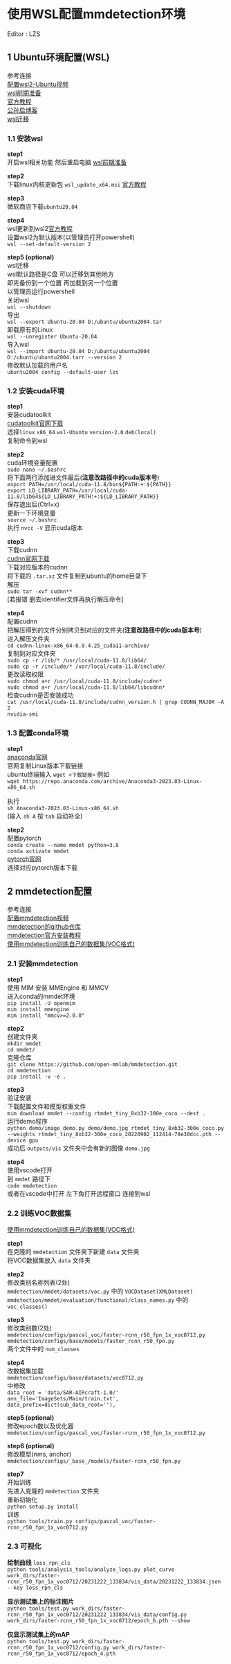 # 使用WSL配置mmdetection环境  

Editor : LZS  

## 1 Ubuntu环境配置(WSL)  

参考连接  
[配置wsl2-Ubuntu视频](https://www.bilibili.com/video/BV1o8411C7wm/)  
[wsl前期准备](https://blog.csdn.net/B11050729/article/details/132580410)  
[官方教程](https://learn.microsoft.com/zh-cn/windows/wsl/install-manual)  
[公孙启博客](https://www.gongsunqi.xyz/posts/3c995b2a/)  
[wsl迁移](https://zhuanlan.zhihu.com/p/406917270)  

### 1.1 安装wsl  

**step1**  
开启wsl相关功能 然后重启电脑 [wsl前期准备](https://blog.csdn.net/B11050729/article/details/132580410)  

**step2**  
下载linux内核更新包 `wsl_update_x64.msi` [官方教程](https://learn.microsoft.com/zh-cn/windows/wsl/install-manual)  

**step3**  
微软商店下载`ubuntu20.04`  

**step4**  
wsl更新到wsl2[官方教程](https://learn.microsoft.com/zh-cn/windows/wsl/install-manual)  
设置wsl2为默认版本(以管理员打开powershell)  
`wsl --set-default-version 2`  

**step5 (optional)**  
wsl迁移  
wsl默认路径是C盘 可以迁移到其他地方  
即先备份到一个位置 再加载到另一个位置  
以管理员运行powershell  
关闭wsl  
`wsl --shutdown`  
导出  
`wsl --export Ubuntu-20.04 D:/ubuntu/ubuntu2004.tar`  
卸载原有的Linux  
`wsl --unregister Ubuntu-20.04`  
导入wsl  
`wsl --import Ubuntu-20.04 D:/ubuntu/ubuntu2004 D:/ubuntu/ubuntu2004.tarr --version 2`  
修改默认加载的用户名  
`ubuntu2004 config --default-user lzs`  

### 1.2 安装cuda环境  

**step1**  
安装cudatoolkit  
[cudatoolkit官网下载](https://developer.nvidia.com/cuda-toolkit-archive)  
选择`linux` `x86_64` `wsl-Ubuntu` `version-2.0` `deb(local)`  
复制命令到wsl  

**step2**  
cuda环境变量配置  
`sudo nano ~/.bashrc`  
将下面两行添加进文件最后(**注意改路径中的cuda版本号**)  
`export PATH=/usr/local/cuda-11.8/bin${PATH:+:${PATH}}`  
``export LD_LIBRARY_PATH=/usr/local/cuda-11.8/lib64${LD_LIBRARY_PATH:+:${LD_LIBRARY_PATH}}``  
保存退出后(Ctrl+x)  
更新一下环境变量  
`source ~/.bashrc`  
执行 `nvcc -V` 显示cuda版本  

**step3**  
下载cudnn  
[cudnn官网下载](https://developer.nvidia.com/rdp/cudnn-archive)  
下载对应版本的cudnn  
将下载的 `.tar.xz` 文件复制到ubuntu的home目录下  
解压  
`sudo tar -xvf cudnn**`  
[若报错 删去identifier文件再执行解压命令]  

**step4**  
配置cudnn  
把解压得到的文件分别拷贝到对应的文件夹(**注意改路径中的cuda版本号**)  
进入解压文件夹  
`cd cudnn-linux-x86_64-8.9.4.25_cuda11-archive/`  
复制到对应文件夹  
`sudo cp -r /lib/* /usr/local/cuda-11.8/lib64/`  
`sudo cp -r /include/* /usr/local/cuda-11.8/include/`  
更改读取权限  
`sudo chmod a+r /usr/local/cuda-11.8/include/cudnn*`  
`sudo chmod a+r /usr/local/cuda-11.8/lib64/libcudnn*`  
检查cudnn是否安装成功  
`cat /usr/local/cuda-11.8/include/cudnn_version.h | grep CUDNN_MAJOR -A 2`  
`nvidia-smi`  

### 1.3 配置conda环境  

**step1**  
[anaconda官网](https://www.anaconda.com/download)  
官网复制Linux版本下载链接  
ubuntu终端输入 `wget <下载链接>` 例如  
`wget https://repo.anaconda.com/archive/Anaconda3-2023.03-Linux-x86_64.sh`  

执行  
`sh Anaconda3-2023.03-Linux-x86_64.sh`  
(输入 `sh A` 按 `tab` 自动补全)  

**step2**  
配置pytorch  
`conda create --name mmdet python=3.8`  
`conda activate mmdet`  
[pytorch官网](https://pytorch.org/get-started/previous-versions/)  
选择对应pytorch版本下载  

## 2 mmdetection配置  

参考连接  
[配置mmdetection视频](https://www.bilibili.com/video/BV1jV411U7zb/)  
[mmdetection的github仓库](https://github.com/open-mmlab/mmdetection)  
[mmdetection官方安装教程](https://mmdetection.readthedocs.io/zh-cn/latest/get_started.html)  
[使用mmdetection训练自己的数据集(VOC格式)](https://juejin.cn/post/7011481869472514056)  

### 2.1 安装mmdetection  

**step1**  
使用 MIM 安装 MMEngine 和 MMCV  
进入conda的mmdet环境  
`pip install -U openmim`  
`mim install mmengine`  
`mim install "mmcv>=2.0.0"`  

**step2**  
创建文件夹  
`mkdir mmdet`  
`cd mmdet/`  
克隆仓库  
`git clone https://github.com/open-mmlab/mmdetection.git`  
`cd mmdetection`  
`pip install -v -e .`  

**step3**  
验证安装  
下载配置文件和模型权重文件  
`mim download mmdet --config rtmdet_tiny_8xb32-300e_coco --dest .`  
运行demo程序  
`python demo/image_demo.py demo/demo.jpg rtmdet_tiny_8xb32-300e_coco.py --weights rtmdet_tiny_8xb32-300e_coco_20220902_112414-78e30dcc.pth --device gpu`  
成功后 `outputs/vis` 文件夹中会有新的图像 `demo.jpg`  

**step4**  
使用vscode打开  
到 `mmdet` 路径下  
`code mmdetection`  
或者在vscode中打开 左下角打开远程窗口 连接到wsl  

### 2.2 训练VOC数据集  

[使用mmdetection训练自己的数据集(VOC格式)](https://juejin.cn/post/7011481869472514056)  

**step1**  
在克隆的 `mmdetection` 文件夹下新建 `data` 文件夹  
将VOC数据集放入 `data` 文件夹  

**step2**  
修改类别名称列表(2处)  
`mmdetection/mmdet/datasets/voc.py` 中的 `VOCDataset(XMLDataset)`  
`mmdetection/mmdet/evaluation/functional/class_names.py` 中的 `voc_classes()`  

**step3**  
修改类别数(2处)  
`mmdetection/configs/pascal_voc/faster-rcnn_r50_fpn_1x_voc0712.py`  
`mmdetection/configs/base/models/faster_rcnn_r50_fpn.py`  
两个文件中的 `num_classes`  

**step4**  
改数据集加载  
`mmdetection/configs/base/datasets/voc0712.py`  
中修改  
`data_root = 'data/SAR-AIRcraft-1.0/'`  
`ann_file='ImageSets/Main/train.txt',`  
`data_prefix=dict(sub_data_root=''),`  

**step5 (optional)**  
修改epoch数以及优化器  
`mmdetection/configs/pascal_voc/faster-rcnn_r50_fpn_1x_voc0712.py`  

**step6 (optional)**  
修改模型(nms, anchor)  
`mmdetection/configs/_base_/models/faster-rcnn_r50_fpn.py`  

**step7**  
开始训练  
先进入克隆的 `mmdetection` 文件夹  
重新初始化  
`python setup.py install`  
训练  
`python tools/train.py configs/pascal_voc/faster-rcnn_r50_fpn_1x_voc0712.py`  

### 2.3 可视化  

**绘制曲线** `loss_rpn_cls`  
`python tools/analysis_tools/analyze_logs.py plot_curve work_dirs/faster-rcnn_r50_fpn_1x_voc0712/20231222_133834/vis_data/20231222_133834.json --key loss_rpn_cls`  

**显示测试集上的标注图片**  
`python tools/test.py work_dirs/faster-rcnn_r50_fpn_1x_voc0712/20231222_133834/vis_data/config.py work_dirs/faster-rcnn_r50_fpn_1x_voc0712/epoch_6.pth --show`  

**仅显示测试集上的mAP**  
`python tools/test.py work_dirs/faster-rcnn_r50_fpn_1x_voc0712/config.py work_dirs/faster-rcnn_r50_fpn_1x_voc0712/epoch_4.pth`  
